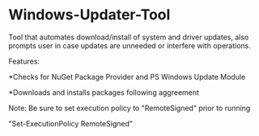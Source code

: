 # Windows-Updater-Tool

Tool that automates download/install of system and driver updates, also prompts user in case updates are unneeded or interfere with operations.


Features:

*Checks for NuGet Package Provider and  PS Windows Update Module

*Downloads and installs packages following aggreement 

Note:
Be sure to set execution policy to "RemoteSigned" prior to running

"Set-ExecutionPolicy RemoteSigned"
